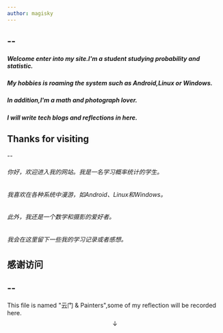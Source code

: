 ```yaml
---
author: magisky
---
```


--
--

##### Welcome enter into my site.I'm a student studying probability and statistic.  
##### My hobbies is roaming the system such as Android,Linux or Windows.  
##### In addition,I'm a math and photograph lover.
##### I will write tech blogs and reflections in here.

## Thanks for visiting

--

###### 你好，欢迎进入我的网站。我是一名学习概率统计的学生。
###### 我喜欢在各种系统中漫游，如Android、Linux和Windows。
###### 此外，我还是一个数学和摄影的爱好者。
###### 我会在这里留下一些我的学习记录或者感想。

## 感谢访问

--
--

This file is named "云门 & Painters",some of my reflection will be recorded here.
$$\downarrow$$
